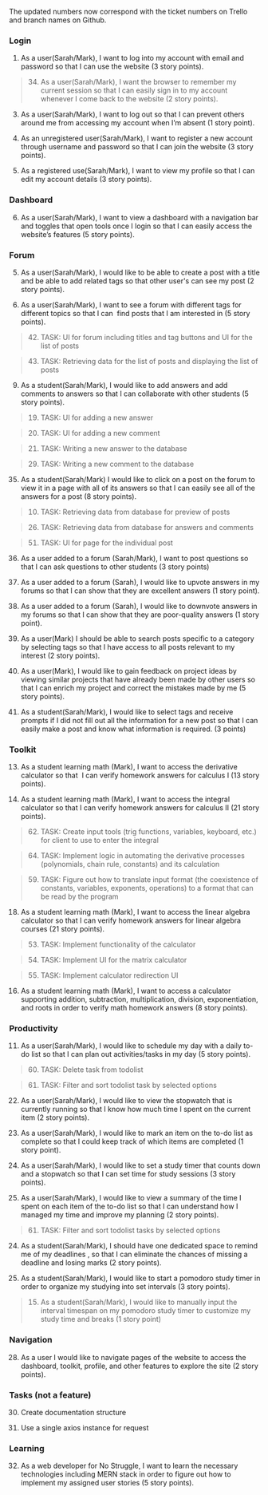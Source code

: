 The updated numbers now correspond with the ticket numbers on Trello and branch names on Github.

### Login
1. As a user(Sarah/Mark), I want to log into my account with email and password so that I can use the website (3 story points).
	
>	34. As a user(Sarah/Mark), I want the browser to remember my current session so that I can easily sign in to my account whenever I come back to the website (2 story points).
	
3. As a user(Sarah/Mark), I want to log out so that I can prevent others around me from accessing my account when I’m absent (1 story point).

4. As an unregistered user(Sarah/Mark), I want to register a new account through username and password so that I can join the website (3 story points).

5. As a registered use(Sarah/Mark), I want to view my profile so that I can edit my account details (3 story points).

### Dashboard
6. As a user(Sarah/Mark), I want to view a dashboard with a navigation bar and toggles that open tools once I login so that I can easily access the website’s features (5 story points).

### Forum
5. As a user(Sarah/Mark), I would like to be able to create a post with a title and be able to add related tags so that other user's can see my post (2 story points).

38. As a user(Sarah/Mark), I want to see a forum with different tags for different topics so that I can  find posts that I am interested in (5 story points).
	
>	42. TASK: UI for forum including titles and tag buttons and UI for the list of posts
	
>	43. TASK: Retrieving data for the list of posts and displaying the list of posts

9. As a student(Sarah/Mark), I would like to add answers and add comments to answers so that I can collaborate with other students (5 story points).
	
>	19. TASK: UI for adding a new answer
	
>	20. TASK: UI for adding a new comment
	
>	21. TASK: Writing a new answer to the database
	
>	29. TASK: Writing a new comment to the database

35. As a student(Sarah/Mark) I would like to click on a post on the forum to view it in a page with all of its answers so that I can easily see all of the answers for a post (8 story points).
	
>	10. TASK: Retrieving data from database for preview of posts
	
>	26. TASK: Retrieving data from database for answers and comments
	
>	51. TASK: UI for page for the individual post

36. As a user added to a forum (Sarah/Mark), I want to post questions so that I can ask questions to other students (3 story points) 

44. As a user added to a forum (Sarah), I would like to upvote answers in my forums so that I can show that they are excellent answers (1 story point).

45. As a user added to a forum (Sarah), I would like to downvote answers in my forums so that I can show that they are poor-quality answers (1 story point).

57. As a user(Mark) I should be able to search posts specific to a category by selecting tags so that I have access to all posts relevant to my interest (2 story points).

58. As a user(Mark), I would like to gain feedback on project ideas by viewing similar projects that have already been made by other users so that I can enrich my project and correct the mistakes made by me (5 story points).

37. As a student(Sarah/Mark), I would like to select tags and receive prompts if I did not fill out all the information for a new post so that I can easily make a post and know what information is required. (3 points)

### Toolkit
13. As a student learning math (Mark), I want to access the derivative calculator so that  I can verify homework answers for calculus I (13 story points).

14. As a student learning math (Mark), I want to access the integral calculator so that I can verify homework answers for calculus II (21 story points).
	
>	62. TASK: Create input tools (trig functions, variables, keyboard, etc.) for client to use to enter the integral
	
>	64. TASK: Implement logic in automating the derivative processes (polynomials, chain rule, constants) and its calculation
	
>	59. TASK: Figure out how to translate input format (the coexistence of constants, variables, exponents, operations) to a format that can be read by the program

18. As a student learning math (Mark), I want to access the linear algebra calculator so that I can verify homework answers for linear algebra courses (21 story points).
	
>	53. TASK: Implement functionality of the calculator
	
>	54. TASK: Implement UI for the matrix calculator
	
>	55. TASK: Implement calculator redirection UI

16. As a student learning math (Mark), I want to access a calculator supporting addition, subtraction, multiplication, division, exponentiation, and roots in order to verify math homework answers (8 story points).


### Productivity
11. As a user(Sarah/Mark), I would like to schedule my day with a daily to-do list so that I can plan out activities/tasks in my day (5 story points).
	
>	60. TASK: Delete task from todolist
	
>	61. TASK: Filter and sort todolist task by selected options

22. As a user(Sarah/Mark), I would like to view the stopwatch that is currently running so that I know how much time I spent on the current item (2 story points).

8. As a user(Sarah/Mark), I would like to mark an item on the to-do list as complete so that I could keep track of which items are completed (1 story point).

12. As a user(Sarah/Mark), I would like to set a study timer that counts down and a stopwatch so that I can set time for study sessions (3 story points).

39. As a user(Sarah/Mark), I would like to view a summary of the time I spent on each item of the to-do list so that I can understand how I managed my time and improve my planning (2 story points).
	
>	61. TASK: Filter and sort todolist tasks by selected options

24. As a student(Sarah/Mark), I should have one dedicated space to remind me of my deadlines , so that I can eliminate the chances of missing a deadline and losing marks (2 story points).

40. As a student(Sarah/Mark), I would like to start a pomodoro study timer in order to organize my studying into set intervals (3 story points).
	
>	15. As a student(Sarah/Mark),  I would like to manually input the interval timespan on my pomodoro study timer to customize my study time and breaks (1 story point)

### Navigation
28. As a user I would like to navigate pages of the website to access the dashboard, toolkit, profile, and other features to explore the site (2 story points).

### Tasks (not a feature)
30. Create documentation structure 

31. Use a single axios instance for request 


### Learning
32. As a web developer for No Struggle, I want to learn the necessary technologies including MERN stack in order to figure out how to implement my assigned user stories (5 story points).
